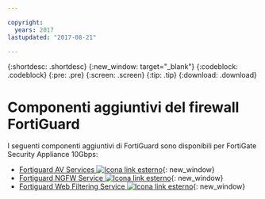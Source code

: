```yaml
---

copyright:
  years: 2017
lastupdated: "2017-08-21"

---
```


{:shortdesc: .shortdesc}
{:new_window: target="_blank"}
{:codeblock: .codeblock}
{:pre: .pre}
{:screen: .screen}
{:tip: .tip}
{:download: .download}

# Componenti aggiuntivi del firewall FortiGuard
I seguenti componenti aggiuntivi di FortiGuard sono disponibili per FortiGate Security Appliance 10Gbps:

* [Fortiguard AV Services ![Icona link esterno](../../icons/launch-glyph.svg "Icona link esterno")](https://www.fortinet.com/products/security-subscriptions/antivirus.html){: new_window}
* [Fortiguard NGFW Service ![Icona link esterno](../../icons/launch-glyph.svg "Icona link esterno")](https://www.fortinet.com/products/security-subscriptions/intrusion-prevention.html){: new_window}
* [Fortiguard Web Filtering Service ![Icona link esterno](../../icons/launch-glyph.svg "Icona link esterno")](https://www.fortinet.com/products/security-subscriptions/web-filtering.html){: new_window}
